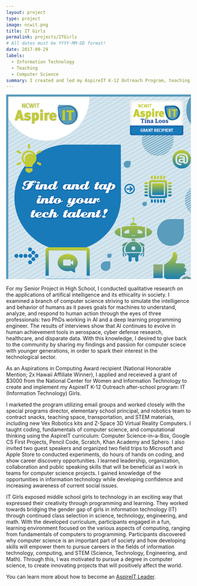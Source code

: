 ```yaml
---
layout: project
type: project
image: ncwit.png
title: IT Girls
permalink: projects/ITGirls
# All dates must be YYYY-MM-DD format!
date: 2017-09-29
labels:
  - Information Technology
  - Teaching
  - Computer Science
summary: I created and led my AspireIT K-12 Outreach Program, teaching computer science to girls in grades 5-8.
---
```

  <img class="ui image" src="../images/ncwit.png">

For my Senior Project in High School, I conducted qualitative research on the applications of artifical intelligence and its ethicality in society. I examined a branch of computer science striving to simulate the intelligence and behavior of humans as it paves goals for machines to understand, analyze, and respond to human action through the eyes of three professionals: two PhDs working in AI and a deep learning programming engineer. The results of interviews show that AI continues to evolve in human achievement tools in aerospace, cyber defense research, healthcare, and disparate data. With this knowledge, I desired to give back to the community by sharing my findings and passion for computer sciece with younger generations, in order to spark their interest in the technological sector. 

As an Aspirations in Computing Award recipient (National Honorable Mention; 2x Hawaii Affiliate Winner), I applied and receieved a grant of $3000 from the National Center for Women and Information Technology to create and implement my AspireIT K-12 Outreach after-school program: IT (Information Technology) Girls. 

I marketed the program utilizing email groups and worked closely with the special programs director, elementary school principal, and robotics team to contract snacks, teaching space, transportation, and STEM materials, including new Vex Robotics kits and Z-Space 3D Virtual Reality Computers. I taught coding, fundamentals of computer science, and computational thinking using the AspireIT curriculum: Computer Science-in-a-Box, Google CS First Projects, Pencil Code, Scratch, Khan Academy and Sphero. I also invited two guest speakers and organized two field trips to Microsoft and Apple Store to conducted experiments, do hours of hands on coding, and show career discovery opportunities. I learned leadership, organization, collaboration and public speaking skills that will be beneficial as I work in teams for computer science projects. I gained knowledge of the  opportunities in information technology while developing confidence and increasing awareness of current social issues.

IT Girls exposed middle school girls to technology in an exciting way that expressed their creativity through programming and learning. They worked towards bridging the gender gap of girls in information technology (IT) through continued class selection in science, technology, engineering, and math. With the developed curriculum, participants engaged in a fun, learning environment focused on the various aspects of computing, ranging from fundamentals of computers to programming. Participants discovered why computer science is an important part of society and how developing skills will empower them to pursue careers in the fields of information technology, computing, and STEM (Science, Technology, Engineering, and Math). Through this, I was motivated to pursue a degree in computer science, to create innovating projects that will positively affect the world. 


You can learn more about how to become an [AspireIT Leader](https://www.aspirations.org/aspireit/leader).
